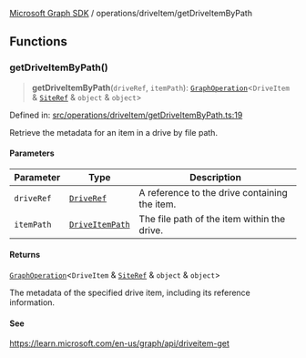 [Microsoft Graph SDK](../../README.md) / operations/driveItem/getDriveItemByPath

## Functions

### getDriveItemByPath()

> **getDriveItemByPath**(`driveRef`, `itemPath`): [`GraphOperation`](../../models/GraphOperation.md#graphoperation)\<`DriveItem` & [`SiteRef`](../../models/SiteRef.md#siteref) & `object` & `object`\>

Defined in: [src/operations/driveItem/getDriveItemByPath.ts:19](https://github.com/Future-Secure-AI/microsoft-graph/blob/main/src/operations/driveItem/getDriveItemByPath.ts#L19)

Retrieve the metadata for an item in a drive by file path.

#### Parameters

| Parameter | Type | Description |
| ------ | ------ | ------ |
| `driveRef` | [`DriveRef`](../../models/DriveRef.md#driveref) | A reference to the drive containing the item. |
| `itemPath` | [`DriveItemPath`](../../models/DriveItemPath.md#driveitempath) | The file path of the item within the drive. |

#### Returns

[`GraphOperation`](../../models/GraphOperation.md#graphoperation)\<`DriveItem` & [`SiteRef`](../../models/SiteRef.md#siteref) & `object` & `object`\>

The metadata of the specified drive item, including its reference information.

#### See

https://learn.microsoft.com/en-us/graph/api/driveitem-get
